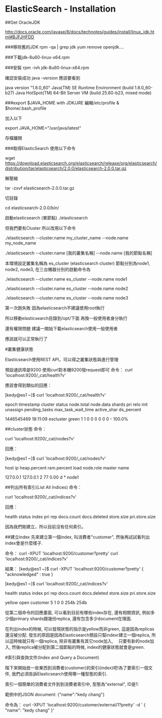 # ElasticSearch - Installation


##Get OracleJDK

http://docs.oracle.com/javase/8/docs/technotes/guides/install/linux_jdk.html#BJFJHFDD

###移除舊的JDK
rpm -qa | grep jdk
yum remove openjdk....


###下載jdk-8u60-linux-x64.rpm

###安裝
rpm -ivh jdk-8u60-linux-x64.rpm

確認安裝成功
java -version
應該要看到

java version "1.8.0_60"
Java(TM) SE Runtime Environment (build 1.8.0_60-b27)
Java HotSpot(TM) 64-Bit Server VM (build 25.60-b23, mixed mode)

###export $JAVA_HOME with JDK/JRE
編輯/etc/profile & $home/.bash_profile

加入以下

export JAVA_HOME="/usr/java/latest"

存檔離開

###取得ElasticSearch
使用以下命令

wget https://download.elasticsearch.org/elasticsearch/release/org/elasticsearch/distribution/tar/elasticsearch/2.0.0/elasticsearch-2.0.0.tar.gz

解壓縮

tar -zxvf elasticsearch-2.0.0.tar.gz

切目錄

cd elasticsearch-2.0.0/bin/

啟動elasticsearch (單節點)
./elasticsearch

但我們要有Cluster 所以改用以下命令

./elasticsearch --cluster.name my_cluster_name --node.name my_node_name

./elasticsearch --cluster.name [我的叢集名稱] --node.name [我的節點名稱]

本環境設定叢集名稱為 es_cluster (elasticsearch cluster)
節點分別為node1, node2, node3, 在三台機器分別的啟動命令為

./elasticsearch --cluster.name es_cluster --node.name node1

./elasticsearch --cluster.name es_cluster --node.name node2

./elasticsearch --cluster.name es_cluster --node.name node3

第一次跑失敗 因為elasticsearch不建議使用root執行

所以移動elasticsearch目錄到/opt/下面
再換一般使用者身分執行

還有權限問題 建議一開始下載elasticsearch使用一般使用者

應該就可以正常執行了

#叢集健康狀態

Elasticsearch使用REST API，可以得之叢集狀態與進行管理

預設通訊埠是9200 使用curl對本機9200發request即可
命令：
curl 'localhost:9200/_cat/health?v'

應該會得到類似的回應：

[kedy@es1 ~]$ curl 'localhost:9200/_cat/health?v'


epoch      timestamp cluster   status node.total node.data shards pri relo init unassign pending_tasks max_task_wait_time active_shar ds_percent


1446545469 18:11:09  escluster green           1         1      0   0    0    0        0             0                  -                 100.0%

##cluster狀態
命令：

curl 'localhost:9200/_cat/nodes?v'


回應：

[kedy@es1 ~]$ curl 'localhost:9200/_cat/nodes?v'

host      ip        heap.percent ram.percent load node.role master name

127.0.0.1 127.0.0.1            2          77 0.00 d         *      node1

##列出所有索引(List All Indices)
命令：

curl 'localhost:9200/_cat/indices?v'

回應：

health status index pri rep docs.count docs.deleted store.size pri.store.size

因為我們剛建立，所以目前沒有任何索引。

##建立index
先來建立第一個index, 叫消費者"customer", 然後再試試看列出index會是什麼樣子.

命令：
curl -XPUT 'localhost:9200/customer?pretty'
curl 'localhost:9200/_cat/indices?v'

結果：
[kedy@es1 ~]$ curl -XPUT 'localhost:9200/customer?pretty'
{
  "acknowledged" : true
}

[kedy@es1 ~]$ curl 'localhost:9200/_cat/indices?v'

health status index    pri rep docs.count docs.deleted store.size pri.store.size

yellow open   customer   5   1          0            0       254b           254b

從第二個命令的回應畫面, 可以看到目前有哪些index存在, 還有相關資訊, 例如多少個primary shards跟幾份replica, 還有包含多少document在理面.

在列出index的時候, 可以發現狀態的指示是yellow而非green, 這是因為replicas還沒被分配. 發生的原因是因為Elasticsearch預設只幫indexr建立一個replica, 所以這時候就只有一個replica, 除非有叢集有其它node加入, 　只要有新的node加入, 然後replica被分配到第二個節點的時候, index的健康狀態就會是green.

#索引與查詢文件(Index and Query a Document)

階下來開始放一些東西到消費者(customer)的索引(index)吧!為了要索引一個文件, 我們必須告訴Elasticsearch使用哪一種型態的索引.

索引一個簡單的消費者文件到到消費者索引中, 型態為"external", ID是1:

範例中的JSON document: {"name":"kedy chang"}

命令為：
curl -XPUT 'localhost:9200/customer/external/1?pretty' -d '
{
    "name": "kedy chang"
}'